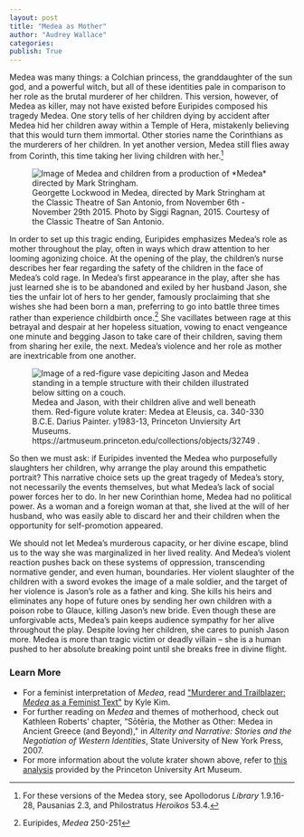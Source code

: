```yaml
---
layout: post
title: "Medea as Mother"
author: "Audrey Wallace"
categories: 
publish: True
---
```


Medea was many things: a Colchian princess, the granddaughter of the sun god, and a powerful witch, but all of these identities pale in comparison to her role as the brutal murderer of her children. This version, however, of Medea as killer, may not have existed before Euripides composed his tragedy Medea. One story tells of her children dying by accident after Medea hid her children away within a Temple of Hera, mistakenly believing that this would turn them immortal. Other stories name the Corinthians as the murderers of her children. In yet another version, Medea still flies away from Corinth, this time taking her living children with her.[^1]

[^1]: For these versions of the Medea story, see Apollodorus *Library* 1.9.16-28, Pausanias 2.3, and Philostratus *Heroikos* 53.4.

<figure>
  <img src="{{ site.baseurl }}/assets/images/blog2_medea.jpg" alt="Image of Medea and children from a production of *Medea* directed by Mark Stringham."/>
  <figcaption>Georgette Lockwood in Medea, directed by Mark Stringham at the Classic Theatre of San Antonio, from November 6th - November 29th 2015. Photo by Siggi Ragnan, 2015. Courtesy of the Classic Theatre of San Antonio.</figcaption>
</figure>

In order to set up this tragic ending, Euripides emphasizes Medea’s role as mother throughout the play, often in ways which draw attention to her looming agonizing choice. At the opening of the play, the children’s nurse describes her fear regarding the safety of the children in the face of Medea’s cold rage. In Medea’s first appearance in the play, after she has just learned she is to be abandoned and exiled by her husband Jason, she ties the unfair lot of hers to her gender, famously proclaiming that she wishes she had been born a man, preferring to go into battle three times rather than experience childbirth once.[^2]  She vacillates between rage at this betrayal and despair at her hopeless situation, vowing to enact vengeance one minute and begging Jason to take care of their children, saving them from sharing her exile, the next. Medea’s violence and her role as mother are inextricable from one another.

[^2]: Euripides, *Medea* 250-251

<figure>
  <img src="{{ site.baseurl }}/assets/images/blog2_vase.png" alt="Image of a red-figure vase depiciting Jason and Medea standing in a temple structure with their childen illustrated below sitting on a couch."/>
  <figcaption>Medea and Jason, with their children alive and well beneath them. Red-figure volute krater: Medea at Eleusis, ca. 340-330 B.C.E. Darius Painter. y1983-13, Princeton Unviersity Art Museums. https://artmuseum.princeton.edu/collections/objects/32749 .</figcaption>
</figure>

So then we must ask: if Euripides invented the Medea who purposefully slaughters her children, why arrange the play around this empathetic portrait? This narrative choice sets up the great tragedy of Medea’s story, not necessarily the events themselves, but what Medea’s lack of social power forces her to do. In her new Corinthian home, Medea had no political power. As a woman and a foreign woman at that, she lived at the will of her husband, who was easily able to discard her and their children when the opportunity for self-promotion appeared.

<div>
</div>

We should not let Medea’s murderous capacity, or her divine escape, blind us to the way she was marginalized in her lived reality. And Medea’s violent reaction pushes back on these systems of oppression, transcending normative gender, and even human, boundaries. Her violent slaughter of the children with a sword evokes the image of a male soldier, and the target of her violence is Jason’s role as a father and king. She kills his heirs and eliminates any hope of future ones by sending her own children with a poison robe to Glauce, killing Jason’s new bride. Even though these are unforgivable acts, Medea’s pain keeps audience sympathy for her alive throughout the play. Despite loving her children, she cares to punish Jason more. Medea is more than tragic victim or deadly villain – she is a human pushed to her absolute breaking point until she breaks free in divine flight.

### Learn More
- For a feminist interpretation of *Medea*, read ["Murderer and Trailblazer: *Medea* as a Feminist Text"](https://confluence.gallatin.nyu.edu/context/interdisciplinary-seminar/murderer-and-trailblazer-medea-as-a-feminist-text) by Kyle Kim.
- For further reading on *Medea* and themes of motherhood, check out Kathleen Roberts' chapter, “Sōtēria, the Mother as Other: Medea in Ancient Greece (and Beyond)," in *Alterity and Narrative: Stories and the Negotiation of Western Identities*, State University of New York Press, 2007.
- For more information about the volute krater shown above, refer to [this analysis](https://artmuseum.princeton.edu/learn/explore/resources/viewers/616845772f361c0018efa1fc) provided by the Princeton University Art Museum.

